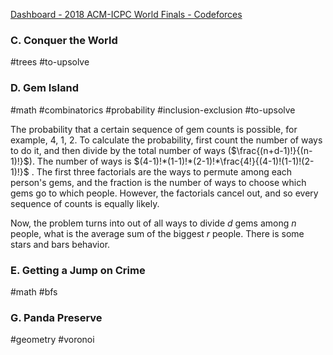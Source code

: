 [Dashboard - 2018 ACM-ICPC World Finals - Codeforces](https://codeforces.com/gym/102482)

### C. Conquer the World

#trees #to-upsolve

### D. Gem Island

#math #combinatorics #probability #inclusion-exclusion #to-upsolve 

The probability that a certain sequence of gem counts is possible, for example, 4, 1, 2. To calculate the probability, first count the number of ways to do it, and then divide by the total number of ways ($\frac{(n+d-1)!}{(n-1)!}$). The number of ways is $(4-1)!*(1-1)!*(2-1)!*\frac{4!}{(4-1)!(1-1)!(2-1)!}$ . The first three factorials are the ways to permute among each person's gems, and the fraction is the number of ways to choose which gems go to which people. However, the factorials cancel out, and so every sequence of counts is equally likely.

Now, the problem turns into out of all ways to divide $d$ gems among $n$ people, what is the average sum of the biggest $r$ people. There is some stars and bars behavior.

### E. Getting a Jump on Crime

#math #bfs

### G. Panda Preserve

#geometry #voronoi
